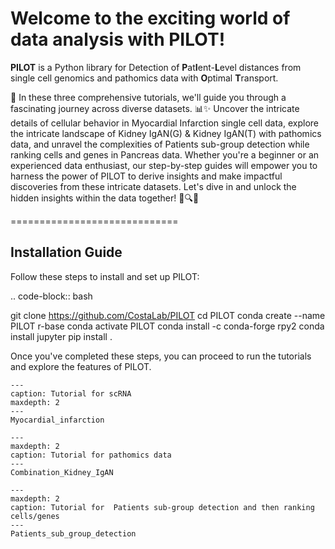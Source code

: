 
# Welcome to the exciting world of data analysis with PILOT!

**PILOT** is a Python library for Detection of **P**at**I**ent-**L**evel distances from single cell genomics and pathomics data with **O**ptimal **T**ransport.

🚀 In these three comprehensive tutorials, we'll guide you through a fascinating journey across diverse datasets. 📊✨ Uncover the intricate details of cellular behavior in Myocardial Infarction single cell data, explore the intricate landscape of Kidney IgAN(G) & Kidney IgAN(T) with pathomics data, and unravel the complexities of Patients sub-group detection while ranking cells and genes in Pancreas data. Whether you're a beginner or an experienced data enthusiast, our step-by-step guides will empower you to harness the power of PILOT to derive insights and make impactful discoveries from these intricate datasets. Let's dive in and unlock the hidden insights within the data together! 🧬🔍💡

=============================

Installation Guide
-------------------

Follow these steps to install and set up PILOT:

.. code-block:: bash

   git clone https://github.com/CostaLab/PILOT
   cd PILOT
   conda create --name PILOT r-base
   conda activate PILOT
   conda install -c conda-forge rpy2
   conda install jupyter
   pip install .

Once you've completed these steps, you can proceed to run the tutorials and explore the features of PILOT.



```{toctree}
---
caption: Tutorial for scRNA
maxdepth: 2
---
Myocardial_infarction
```

```{toctree}
---
maxdepth: 2
caption: Tutorial for pathomics data
---
Combination_Kidney_IgAN
```

```{toctree}
---
maxdepth: 2
caption: Tutorial for  Patients sub-group detection and then ranking cells/genes
---
Patients_sub_group_detection
```
